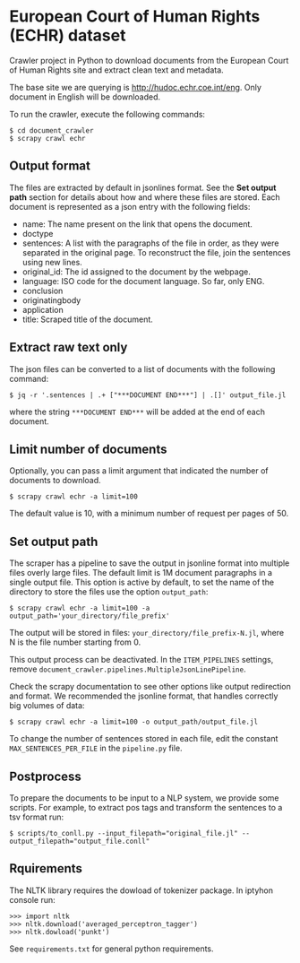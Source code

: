 # European Court of Human Rights (ECHR) dataset

Crawler project in Python to download documents from the European Court of Human Rights site and extract clean text and metadata.

The base site we are querying is http://hudoc.echr.coe.int/eng. Only document
in English will be downloaded.


To run the crawler, execute the following commands:
```
$ cd document_crawler
$ scrapy crawl echr
```

## Output format
The files are extracted by default in jsonlines format. See the **Set output path** section for details about how and where these files are stored. Each document is represented as a json entry with the following fields:

 - name: The name present on the link that opens the document.
 - doctype
 - sentences: A list with the paragraphs of the file in order, as they were separated in the original page. To reconstruct the file, join the sentences using new lines.
 - original_id: The id assigned to the document by the webpage.
 - language: ISO code for the document language. So far, only ENG.
 - conclusion
 - originatingbody
 - application
 - title: Scraped title of the document.


## Extract raw text only
The json files can be converted to a list of documents with the following command:
```
$ jq -r '.sentences | .+ ["***DOCUMENT END***"] | .[]' output_file.jl
```
where the string `***DOCUMENT END***` will be added at the end of each document.

## Limit number of documents
Optionally, you can pass a limit argument that indicated the number of documents to download.
```
$ scrapy crawl echr -a limit=100
```
The default value is 10, with a minimum number of request per pages of 50.

## Set output path
The scraper has a pipeline to save the output in jsonline format into multiple files overly large files. The default limit is 1M document paragraphs in a single output file. This option is active by default, to set the name of the directory to store the files use the option `output_path`:
```
$ scrapy crawl echr -a limit=100 -a output_path='your_directory/file_prefix'
```
The output will be stored in files: `your_directory/file_prefix-N.jl`, where N is the file number starting from 0.

This output process can be deactivated. In the `ITEM_PIPELINES` settings, remove `document_crawler.pipelines.MultipleJsonLinePipeline`.

Check the scrapy documentation to see other options like output redirection and format. We recommended the jsonline format, that handles correctly big volumes of data:
```
$ scrapy crawl echr -a limit=100 -o output_path/output_file.jl
```

To change the number of sentences stored in each file, edit the constant `MAX_SENTENCES_PER_FILE` in the `pipeline.py` file.


## Postprocess
To prepare the documents to be input to a NLP system, we provide some scripts. For example, to extract pos tags and transform the sentences to a tsv format run:
```
$ scripts/to_conll.py --input_filepath="original_file.jl" --output_filepath="output_file.conll"
```


## Rquirements

The NLTK library requires the dowload of tokenizer package. In iptyhon console run:

```
>>> import nltk
>>> nltk.download('averaged_perceptron_tagger')
>>> nltk.dowload('punkt')
```

See `requirements.txt` for general python requirements.

